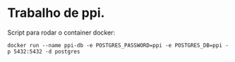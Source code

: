 # Trabalho de ppi.


Script para rodar o container docker:

``
docker run --name ppi-db -e POSTGRES_PASSWORD=ppi -e POSTGRES_DB=ppi -p 5432:5432 -d postgres
``

